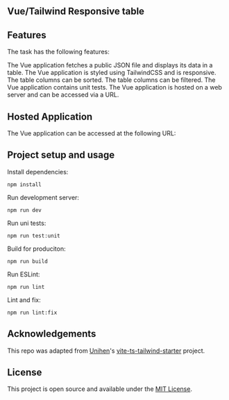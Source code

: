 ## Vue/Tailwind Responsive table

## Features

The task has the following features:

The Vue application fetches a public JSON file and displays its data in a table.
The Vue application is styled using TailwindCSS and is responsive.
The table columns can be sorted.
The table columns can be filtered.
The Vue application contains unit tests.
The Vue application is hosted on a web server and can be accessed via a URL.

## Hosted Application

The Vue application can be accessed at the following URL:

## Project setup and usage

Install dependencies:

```
npm install
```

Run development server:

```
npm run dev

```

Run uni tests:

```
npm run test:unit

```

Build for produciton:

```
npm run build
```

Run ESLint:

```
npm run lint
```

Lint and fix:

```
npm run lint:fix
```

## Acknowledgements

This repo was adapted from [Unihen](https://twitter.com/uninen)'s [vite-ts-tailwind-starter](https://github.com/Uninen/vite-ts-tailwind-starter) project.

## License

This project is open source and available under the [MIT License](LICENSE).
